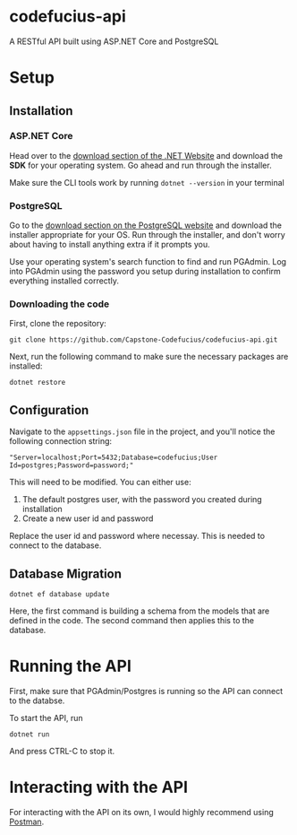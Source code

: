 # codefucius-api

A RESTful API built using ASP.NET Core and PostgreSQL

# Setup

## Installation

### ASP.NET Core

Head over to the [download section of the .NET Website](https://dotnet.microsoft.com/download) and download the **SDK** for your operating system.  Go ahead and run through the installer.

Make sure the CLI tools work by running `dotnet --version` in your terminal

### PostgreSQL

Go to the [download section on the PostgreSQL website](https://www.postgresql.org/download/) and download the installer appropriate for your OS.  Run through the installer, and don't worry about having to install anything extra if it prompts you.

Use your operating system's search function to find and run PGAdmin.  Log into PGAdmin using the password you setup during installation to confirm everything installed correctly.

### Downloading the code

First, clone the repository:

`git clone https://github.com/Capstone-Codefucius/codefucius-api.git`

Next, run the following command to make sure the necessary packages are installed:

`dotnet restore`

## Configuration

Navigate to the `appsettings.json` file in the project, and you'll notice the following connection string:

`"Server=localhost;Port=5432;Database=codefucius;User Id=postgres;Password=password;"`

This will need to be modified.  You can either use:
1. The default postgres user, with the password you created during installation
2. Create a new user id and password

Replace the user id and password where necessay.  This is needed to connect to the database.

## Database Migration

`dotnet ef database update`

Here, the first command is building a schema from the models that are defined in the code.  The second command then applies this to the database.

# Running the API

First, make sure that PGAdmin/Postgres is running so the API can connect to the databse.

To start the API, run

`dotnet run`

And press CTRL-C to stop it.

# Interacting with the API

For interacting with the API on its own, I would highly recommend using [Postman](https://www.postman.com/downloads/).
